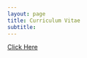 ```yaml
---
layout: page
title: Curriculum Vitae
subtitle: 
---
```


[Click Here](assets/pdf/Curriculum_Vitae.pdf)
